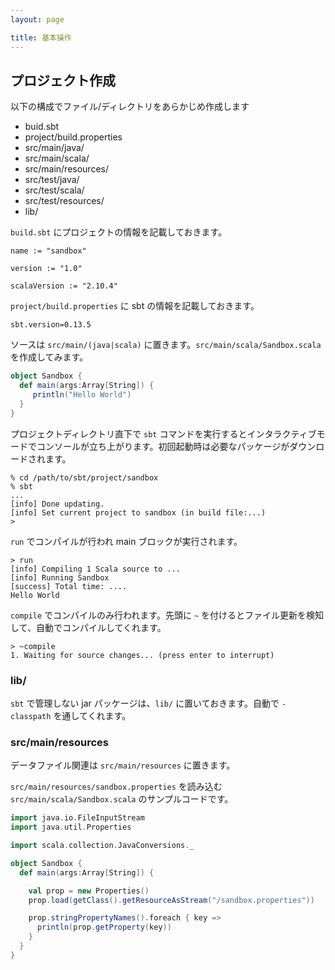 ```yaml
---
layout: page

title: 基本操作
---
```


## プロジェクト作成

以下の構成でファイル/ディレクトリをあらかじめ作成します

* buid.sbt
* project/build.properties
* src/main/java/
* src/main/scala/
* src/main/resources/
* src/test/java/
* src/test/scala/
* src/test/resources/
* lib/

`build.sbt` にプロジェクトの情報を記載しておきます。

    name := "sandbox"

    version := "1.0"

    scalaVersion := "2.10.4"

`project/build.properties` に sbt の情報を記載しておきます。

    sbt.version=0.13.5

ソースは `src/main/(java|scala)` に置きます。`src/main/scala/Sandbox.scala` を作成してみます。

```scala
object Sandbox {
  def main(args:Array[String]) {
     println("Hello World")
  }
}
```

プロジェクトディレクトリ直下で `sbt` コマンドを実行するとインタラクティブモードでコンソールが立ち上がります。初回起動時は必要なパッケージがダウンロードされます。

    % cd /path/to/sbt/project/sandbox
    % sbt
    ...
    [info] Done updating.
    [info] Set current project to sandbox (in build file:...)
    >

`run` でコンパイルが行われ main ブロックが実行されます。

    > run
    [info] Compiling 1 Scala source to ...
    [info] Running Sandbox
    [success] Total time: ....
    Hello World

`compile` でコンパイルのみ行われます。先頭に `~` を付けるとファイル更新を検知して、自動でコンパイルしてくれます。

    > ~compile
    1. Waiting for source changes... (press enter to interrupt)


### lib/

`sbt` で管理しない jar パッケージは、`lib/` に置いておきます。自動で `-classpath` を通してくれます。


### src/main/resources

データファイル関連は `src/main/resources` に置きます。

`src/main/resources/sandbox.properties` を読み込む `src/main/scala/Sandbox.scala` のサンプルコードです。

```scala
import java.io.FileInputStream
import java.util.Properties

import scala.collection.JavaConversions._

object Sandbox {
  def main(args:Array[String]) {

    val prop = new Properties()
    prop.load(getClass().getResourceAsStream("/sandbox.properties"))

    prop.stringPropertyNames().foreach { key =>
      println(prop.getProperty(key))
    }
  }
}
```
